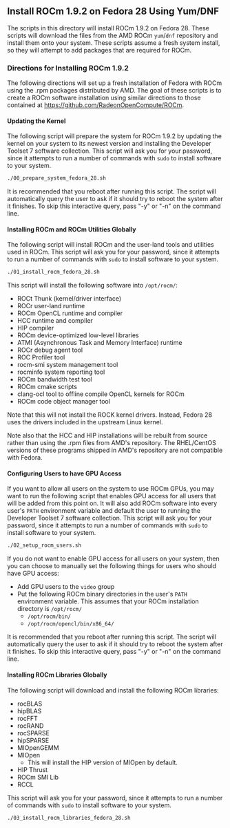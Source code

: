 ## Install ROCm 1.9.2 on Fedora 28 Using Yum/DNF
The scripts in this directory will install ROCm 1.9.2 on Fedora 28.
These scripts will download the files from the AMD ROCm `yum`/`dnf` repository and install them onto your system.
These scripts assume a fresh system install, so they will attempt to add packages that are required for ROCm.

### Directions for Installing ROCm 1.9.2
The following directions will set up a fresh installation of Fedora with ROCm using the .rpm packages distributed by AMD.
The goal of these scripts is to create a ROCm software installation using similar directions to those contained at <https://github.com/RadeonOpenCompute/ROCm>.

#### Updating the Kernel
The following script will prepare the system for ROCm 1.9.2 by updating the kernel on your system to its newest version and installing the Developer Toolset 7 software collection.
This script will ask you for your password, since it attempts to run a number of commands with `sudo` to install software to your system.

```bash
./00_prepare_system_fedora_28.sh
```

It is recommended that you reboot after running this script.
The script will automatically query the user to ask if it should try to reboot the system after it finishes.
To skip this interactive query, pass "-y" or "-n" on the command line.

#### Installing ROCm and ROCm Utilities Globally
The following script will install ROCm and the user-land tools and utilities used in ROCm.
This script will ask you for your password, since it attempts to run a number of commands with `sudo` to install software to your system.

```bash
./01_install_rocm_fedora_28.sh
```

This script will install the following software into `/opt/rocm/`:

- ROCt Thunk (kernel/driver interface)
- ROCr user-land runtime
- ROCm OpenCL runtime and compiler
- HCC runtime and compiler
- HIP compiler
- ROCm device-optimized low-level libraries
- ATMI (Asynchronous Task and Memory Interface) runtime
- ROCr debug agent tool
- ROC Profiler tool
- rocm-smi system management tool
- rocminfo system reporting tool
- ROCm bandwidth test tool
- ROCm cmake scripts
- clang-ocl tool to offline compile OpenCL kernels for ROCm
- ROCm code object manager tool

Note that this will not install the ROCK kernel drivers. Instead, Fedora 28 uses the drivers included in the upstream Linux kernel.

Note also that the HCC and HIP installations will be rebuilt from source rather than using the .rpm files from AMD's repository.
The RHEL/CentOS versions of these programs shipped in AMD's repository are not compatible with Fedora.

#### Configuring Users to have GPU Access
If you want to allow all users on the system to use ROCm GPUs, you may want to run the following script that enables GPU access for all users that will be added from this point on.
It will also add ROCm software into every user's `PATH` environment variable and default the user to running the Developer Toolset 7 software collection.
This script will ask you for your password, since it attempts to run a number of commands with `sudo` to install software to your system.

```bash
./02_setup_rocm_users.sh
```

If you do not want to enable GPU access for all users on your system, then you can choose to manually set the following things for users who should have GPU access:

 - Add GPU users to the `video` group
 - Put the following ROCm binary directories in the user's `PATH` environment variable. This assumes that your ROCm installation directory is `/opt/rocm/`
    - `/opt/rocm/bin/`
    - `/opt/rocm/opencl/bin/x86_64/`

It is recommended that you reboot after running this script.
The script will automatically query the user to ask if it should try to reboot the system after it finishes.
To skip this interactive query, pass "-y" or "-n" on the command line.

#### Installing ROCm Libraries Globally
The following script will download and install the following ROCm libraries:

 - rocBLAS
 - hipBLAS
 - rocFFT
 - rocRAND
 - rocSPARSE
 - hipSPARSE
 - MIOpenGEMM
 - MIOpen
    - This will install the HIP version of MIOpen by default.
 - HIP Thrust
 - ROCm SMI Lib
 - RCCL

This script will ask you for your password, since it attempts to run a number of commands with `sudo` to install software to your system.
```bash
./03_install_rocm_libraries_fedora_28.sh
```
